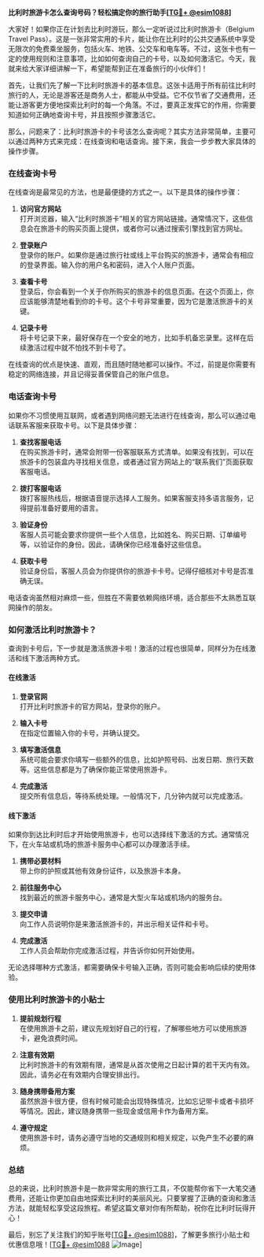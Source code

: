 **比利时旅游卡怎么查询号码？轻松搞定你的旅行助手[[TG💪+ @esim1088](https://t.me/s/esim1088)]**

大家好！如果你正在计划去比利时游玩，那么一定听说过比利时旅游卡（Belgium Travel Pass）。这是一张非常实用的卡片，能让你在比利时的公共交通系统中享受无限次的免费乘坐服务，包括火车、地铁、公交车和电车等。不过，这张卡也有一定的使用规则和注意事项，比如如何查询自己的卡号，以及如何激活它。今天，我就来给大家详细讲解一下，希望能帮到正在准备旅行的小伙伴们！

首先，让我们先了解一下比利时旅游卡的基本信息。这张卡适用于所有前往比利时旅行的人，无论是游客还是商务人士，都能从中受益。它不仅节省了交通费用，还能让游客更方便地探索比利时的每一个角落。不过，要真正发挥它的作用，你需要知道如何正确地查询卡号，并且按照步骤激活它。

那么，问题来了：比利时旅游卡的卡号该怎么查询呢？其实方法非常简单，主要可以通过两种方式来完成：在线查询和电话查询。接下来，我会一步步教大家具体的操作步骤。

### 在线查询卡号

在线查询是最常见的方法，也是最便捷的方式之一。以下是具体的操作步骤：

1. **访问官方网站**  
   打开浏览器，输入“比利时旅游卡”相关的官方网站链接。通常情况下，这些信息会在旅游卡的购买页面上提供，或者你可以通过搜索引擎找到官方网址。

2. **登录账户**  
   登录你的账户。如果你是通过旅行社或线上平台购买的旅游卡，通常会有相应的登录界面。输入你的用户名和密码，进入个人账户页面。

3. **查看卡号**  
   登录后，你会看到一个关于你所购买的旅游卡的信息页面。在这个页面上，你应该能够清楚地看到你的卡号。这个卡号非常重要，因为它是激活旅游卡的关键。

4. **记录卡号**  
   将卡号记录下来，最好保存在一个安全的地方，比如手机备忘录里。这样在后续激活过程中就不怕找不到卡号了。

在线查询的优点是快速、直观，而且随时随地都可以操作。不过，前提是你需要有稳定的网络连接，并且记得妥善保管自己的账户信息。

### 电话查询卡号

如果你不习惯使用互联网，或者遇到网络问题无法进行在线查询，那么可以通过电话联系客服来获取卡号。以下是具体步骤：

1. **查找客服电话**  
   在购买旅游卡时，通常会附带一份客服联系方式清单。如果没有找到，可以在旅游卡的包装盒内寻找相关信息，或者通过官方网站上的“联系我们”页面获取客服电话。

2. **拨打客服电话**  
   拨打客服热线后，根据语音提示选择人工服务。如果客服支持多语言服务，记得提前准备好要用的语言。

3. **验证身份**  
   客服人员可能会要求你提供一些个人信息，比如姓名、购买日期、订单编号等，以验证你的身份。因此，请确保你已经准备好这些信息。

4. **获取卡号**  
   验证身份后，客服人员会为你提供你的旅游卡卡号。记得仔细核对卡号是否准确无误。

电话查询虽然相对麻烦一些，但胜在不需要依赖网络环境，适合那些不太熟悉互联网操作的朋友。

### 如何激活比利时旅游卡？

查询到卡号后，下一步就是激活旅游卡啦！激活的过程也很简单，同样分为在线激活和线下激活两种方式。

#### 在线激活

1. **登录官网**  
   打开比利时旅游卡的官方网站，登录你的账户。

2. **输入卡号**  
   在指定位置输入你的卡号，并确认提交。

3. **填写激活信息**  
   系统可能会要求你填写一些额外的信息，比如护照号码、出发日期、旅行天数等。这些信息都是为了确保你能正常使用旅游卡。

4. **完成激活**  
   提交所有信息后，等待系统处理。一般情况下，几分钟内就可以完成激活。

#### 线下激活

如果你到达比利时后才开始使用旅游卡，也可以选择线下激活的方式。通常情况下，在火车站或机场的旅游卡服务中心都可以办理激活手续。

1. **携带必要材料**  
   带上你的护照或其他有效身份证件，以及旅游卡本身。

2. **前往服务中心**  
   找到最近的旅游卡服务中心，通常是大型火车站或机场内的服务台。

3. **提交申请**  
   向工作人员说明你是来激活旅游卡的，并出示相关证件和卡号。

4. **完成激活**  
   工作人员会帮助你完成激活过程，并告诉你如何开始使用。

无论选择哪种方式激活，都需要确保卡号输入正确，否则可能会影响后续的使用体验。

### 使用比利时旅游卡的小贴士

1. **提前规划行程**  
   在使用旅游卡之前，建议先规划好自己的行程，了解哪些地方可以使用旅游卡，避免浪费时间。

2. **注意有效期**  
   比利时旅游卡的有效期有限，通常是从首次使用之日起计算的若干天内有效。因此，请务必在有效期内合理安排出行。

3. **随身携带备用方案**  
   虽然旅游卡很方便，但有时候可能会出现特殊情况，比如忘记带卡或者卡损坏等情况。因此，建议随身携带一些现金或信用卡作为备用方案。

4. **遵守规定**  
   使用旅游卡时，请务必遵守当地的交通规则和相关规定，以免产生不必要的麻烦。

### 总结

总的来说，比利时旅游卡是一款非常实用的旅行工具，不仅能帮你省下一大笔交通费用，还能让你更加自由地探索比利时的美丽风光。只要掌握了正确的查询和激活方法，就能轻松享受这段旅程。希望这篇文章对你有所帮助，祝你在比利时玩得开心！

最后，别忘了关注我们的知乎账号[[TG💪+ @esim1088](https://t.me/s/esim1088)]，了解更多旅行小贴士和优惠信息哦！[[TG💪+ @esim1088](https://t.me/s/esim1088) ![Image](https://i.postimg.cc/4NQfJmqS/Snipaste-2025-05-13-00-14-12.png)]